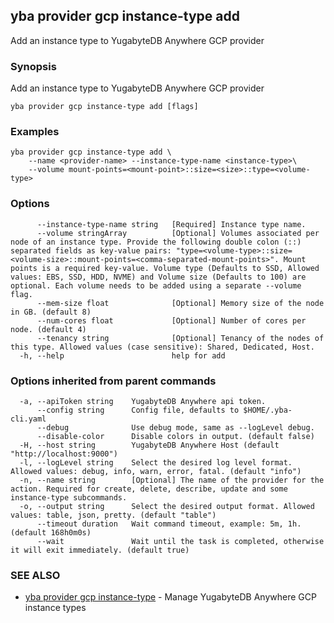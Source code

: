 ## yba provider gcp instance-type add

Add an instance type to YugabyteDB Anywhere GCP provider

### Synopsis

Add an instance type to YugabyteDB Anywhere GCP provider

```
yba provider gcp instance-type add [flags]
```

### Examples

```
yba provider gcp instance-type add \
	--name <provider-name> --instance-type-name <instance-type>\
	--volume mount-points=<mount-point>::size=<size>::type=<volume-type>
```

### Options

```
      --instance-type-name string   [Required] Instance type name.
      --volume stringArray          [Optional] Volumes associated per node of an instance type. Provide the following double colon (::) separated fields as key-value pairs: "type=<volume-type>::size=<volume-size>::mount-points=<comma-separated-mount-points>". Mount points is a required key-value. Volume type (Defaults to SSD, Allowed values: EBS, SSD, HDD, NVME) and Volume size (Defaults to 100) are optional. Each volume needs to be added using a separate --volume flag.
      --mem-size float              [Optional] Memory size of the node in GB. (default 8)
      --num-cores float             [Optional] Number of cores per node. (default 4)
      --tenancy string              [Optional] Tenancy of the nodes of this type. Allowed values (case sensitive): Shared, Dedicated, Host.
  -h, --help                        help for add
```

### Options inherited from parent commands

```
  -a, --apiToken string    YugabyteDB Anywhere api token.
      --config string      Config file, defaults to $HOME/.yba-cli.yaml
      --debug              Use debug mode, same as --logLevel debug.
      --disable-color      Disable colors in output. (default false)
  -H, --host string        YugabyteDB Anywhere Host (default "http://localhost:9000")
  -l, --logLevel string    Select the desired log level format. Allowed values: debug, info, warn, error, fatal. (default "info")
  -n, --name string        [Optional] The name of the provider for the action. Required for create, delete, describe, update and some instance-type subcommands.
  -o, --output string      Select the desired output format. Allowed values: table, json, pretty. (default "table")
      --timeout duration   Wait command timeout, example: 5m, 1h. (default 168h0m0s)
      --wait               Wait until the task is completed, otherwise it will exit immediately. (default true)
```

### SEE ALSO

* [yba provider gcp instance-type](yba_provider_gcp_instance-type.md)	 - Manage YugabyteDB Anywhere GCP instance types

